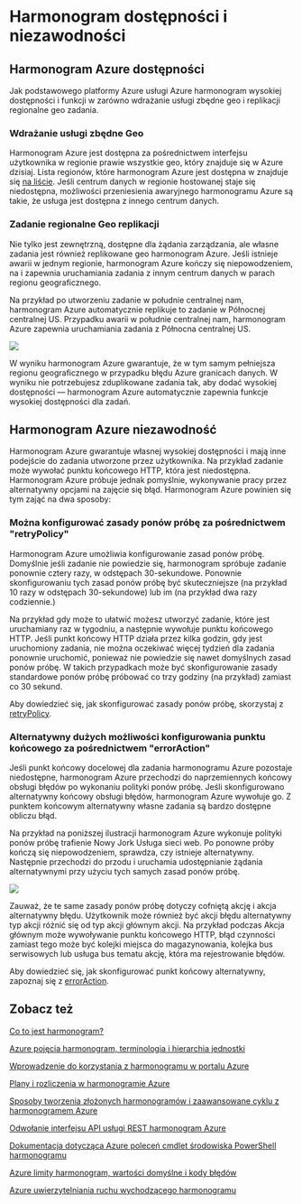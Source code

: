 <properties
 pageTitle="Harmonogram dostępności i niezawodności"
 description="Harmonogram dostępności i niezawodności"
 services="scheduler"
 documentationCenter=".NET"
 authors="derek1ee"
 manager="kevinlam1"
 editor=""/>
<tags
 ms.service="scheduler"
 ms.workload="infrastructure-services"
 ms.tgt_pltfrm="na"
 ms.devlang="dotnet"
 ms.topic="article"
 ms.date="08/16/2016"
 ms.author="deli"/>


# <a name="scheduler-high-availability-and-reliability"></a>Harmonogram dostępności i niezawodności

## <a name="azure-scheduler-high-availability"></a>Harmonogram Azure dostępności

Jak podstawowego platformy Azure usługi Azure harmonogram wysokiej dostępności i funkcji w zarówno wdrażanie usługi zbędne geo i replikacji regionalne geo zadania.

### <a name="geo-redundant-service-deployment"></a>Wdrażanie usługi zbędne Geo

Harmonogram Azure jest dostępna za pośrednictwem interfejsu użytkownika w regionie prawie wszystkie geo, który znajduje się w Azure dzisiaj. Lista regionów, które harmonogram Azure jest dostępna w znajduje się [na liście](https://azure.microsoft.com/regions/#services). Jeśli centrum danych w regionie hostowanej staje się niedostępna, możliwości przeniesienia awaryjnego harmonogramu Azure są takie, że usługa jest dostępna z innego centrum danych.

### <a name="geo-regional-job-replication"></a>Zadanie regionalne Geo replikacji

Nie tylko jest zewnętrzną, dostępne dla żądania zarządzania, ale własne zadania jest również replikowane geo harmonogram Azure. Jeśli istnieje awarii w jednym regionie, harmonogram Azure kończy się niepowodzeniem, na i zapewnia uruchamiania zadania z innym centrum danych w parach regionu geograficznego.

Na przykład po utworzeniu zadanie w południe centralnej nam, harmonogram Azure automatycznie replikuje to zadanie w Północnej centralnej US. Przypadku awarii w południe centralnej nam, harmonogram Azure zapewnia uruchamiania zadania z Północna centralnej US. 

![][1]

W wyniku harmonogram Azure gwarantuje, że w tym samym pełniejsza regionu geograficznego w przypadku błędu Azure granicach danych. W wyniku nie potrzebujesz zduplikowane zadania tak, aby dodać wysokiej dostępności — harmonogram Azure automatycznie zapewnia funkcje wysokiej dostępności dla zadań.

## <a name="azure-scheduler-reliability"></a>Harmonogram Azure niezawodność

Harmonogram Azure gwarantuje własnej wysokiej dostępności i mają inne podejście do zadania utworzone przez użytkownika. Na przykład zadanie może wywołać punktu końcowego HTTP, która jest niedostępna. Harmonogram Azure próbuje jednak pomyślnie, wykonywanie pracy przez alternatywny opcjami na zajęcie się błąd. Harmonogram Azure powinien się tym zająć na dwa sposoby:

### <a name="configurable-retry-policy-via-retrypolicy"></a>Można konfigurować zasady ponów próbę za pośrednictwem "retryPolicy"

Harmonogram Azure umożliwia konfigurowanie zasad ponów próbę. Domyślnie jeśli zadanie nie powiedzie się, harmonogram spróbuje zadanie ponownie cztery razy, w odstępach 30-sekundowe. Ponownie skonfigurowaniu tych zasad ponów próbę być skuteczniejsze (na przykład 10 razy w odstępach 30-sekundowe) lub im (na przykład dwa razy codziennie.)

Na przykład gdy może to ułatwić możesz utworzyć zadanie, które jest uruchamiany raz w tygodniu, a następnie wywołuje punktu końcowego HTTP. Jeśli punkt końcowy HTTP działa przez kilka godzin, gdy jest uruchomiony zadania, nie można oczekiwać więcej tydzień dla zadania ponownie uruchomić, ponieważ nie powiedzie się nawet domyślnych zasad ponów próbę. W takich przypadkach może być skonfigurowanie zasady standardowe ponów próbę próbować co trzy godziny (na przykład) zamiast co 30 sekund.

Aby dowiedzieć się, jak skonfigurować zasady ponów próbę, skorzystaj z [retryPolicy](scheduler-concepts-terms.md#retrypolicy).

### <a name="alternate-endpoint-configurability-via-erroraction"></a>Alternatywny dużych możliwości konfigurowania punktu końcowego za pośrednictwem "errorAction"

Jeśli punkt końcowy docelowej dla zadania harmonogramu Azure pozostaje niedostępne, harmonogram Azure przechodzi do naprzemiennych końcowy obsługi błędów po wykonaniu polityki ponów próbę. Jeśli skonfigurowano alternatywny końcowy obsługi błędów, harmonogram Azure wywołuje go. Z punktem końcowym alternatywny własne zadania są bardzo dostępne obliczu błąd.

Na przykład na poniższej ilustracji harmonogram Azure wykonuje polityki ponów próbę trafienie Nowy Jork Usługa sieci web. Po ponowne próby kończą się niepowodzeniem, sprawdza, czy istnieje alternatywny. Następnie przechodzi do przodu i uruchamia udostępnianie żądania alternatywnymi przy użyciu tych samych zasad ponów próbę.

![][2]

Zauważ, że te same zasady ponów próbę dotyczy cofniętą akcję i akcja alternatywny błędu. Użytkownik może również być akcji błędu alternatywny typ akcji różnić się od typ akcji głównym akcji. Na przykład podczas Akcja głównym może wywoływanie punktu końcowego HTTP, błąd czynności zamiast tego może być kolejki miejsca do magazynowania, kolejka bus serwisowych lub usługa bus tematu akcję, która ma rejestrowanie błędów.

Aby dowiedzieć się, jak skonfigurować punkt końcowy alternatywny, zapoznaj się z [errorAction](scheduler-concepts-terms.md#action-and-erroraction).

## <a name="see-also"></a>Zobacz też

 [Co to jest harmonogram?](scheduler-intro.md)

 [Azure pojęcia harmonogram, terminologia i hierarchia jednostki](scheduler-concepts-terms.md)

 [Wprowadzenie do korzystania z harmonogramu w portalu Azure](scheduler-get-started-portal.md)

 [Plany i rozliczenia w harmonogramie Azure](scheduler-plans-billing.md)

 [Sposoby tworzenia złożonych harmonogramów i zaawansowane cyklu z harmonogramem Azure](scheduler-advanced-complexity.md)

 [Odwołanie interfejsu API usługi REST harmonogram Azure](https://msdn.microsoft.com/library/mt629143)

 [Dokumentacja dotycząca Azure poleceń cmdlet środowiska PowerShell harmonogramu](scheduler-powershell-reference.md)

 [Azure limity harmonogram, wartości domyślne i kody błędów](scheduler-limits-defaults-errors.md)

 [Azure uwierzytelniania ruchu wychodzącego harmonogramu](scheduler-outbound-authentication.md)


[1]: ./media/scheduler-high-availability-reliability/scheduler-high-availability-reliability-image1.png

[2]: ./media/scheduler-high-availability-reliability/scheduler-high-availability-reliability-image2.png
